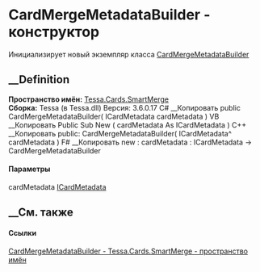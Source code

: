 # CardMergeMetadataBuilder - конструктор
Инициализирует новый экземпляр класса
[CardMergeMetadataBuilder](T_Tessa_Cards_SmartMerge_CardMergeMetadataBuilder.htm)
##  __Definition
 **Пространство имён:** [Tessa.Cards.SmartMerge](N_Tessa_Cards_SmartMerge.htm)  
 **Сборка:** Tessa (в Tessa.dll) Версия: 3.6.0.17
C# __Копировать
     public CardMergeMetadataBuilder(
    	ICardMetadata cardMetadata
    )
VB __Копировать
     Public Sub New ( 
    	cardMetadata As ICardMetadata
    )
C++ __Копировать
     public:
    CardMergeMetadataBuilder(
    	ICardMetadata^ cardMetadata
    )
F# __Копировать
     new : 
            cardMetadata : ICardMetadata -> CardMergeMetadataBuilder
#### Параметры
cardMetadata [ICardMetadata](T_Tessa_Cards_ICardMetadata.htm)
## __См. также
#### Ссылки
[CardMergeMetadataBuilder -
](T_Tessa_Cards_SmartMerge_CardMergeMetadataBuilder.htm)
[Tessa.Cards.SmartMerge - пространство имён](N_Tessa_Cards_SmartMerge.htm)
